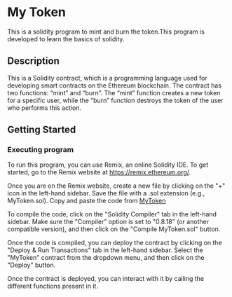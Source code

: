 # My Token

This is a solidity program to mint and burn the token.This program is developed to learn the basics of solidity.
## Description

This is a Solidity contract, which is a programming language used for developing smart contracts on the Ethereum blockchain. The contract has two functions: “mint” and “burn”. The “mint” function creates a new token for a specific user, while the “burn” function destroys the token of the user who performs this action.
## Getting Started

### Executing program

To run this program, you can use Remix, an online Solidity IDE. To get started, go to the Remix website at https://remix.ethereum.org/.

Once you are on the Remix website, create a new file by clicking on the "+" icon in the left-hand sidebar. Save the file with a .sol extension (e.g., MyToken.sol). Copy and paste the code from [MyToken](MyToken.sol)

To compile the code, click on the "Solidity Compiler" tab in the left-hand sidebar. Make sure the "Compiler" option is set to "0.8.18" (or another compatible version), and then click on the "Compile MyToken.sol" button.

Once the code is compiled, you can deploy the contract by clicking on the "Deploy & Run Transactions" tab in the left-hand sidebar. Select the "MyToken" contract from the dropdown menu, and then click on the "Deploy" button.

Once the contract is deployed, you can interact with it by calling the different functions present in it.
